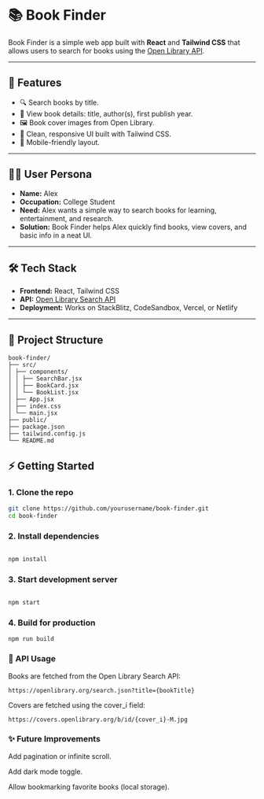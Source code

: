 # 📚 Book Finder

Book Finder is a simple web app built with **React** and **Tailwind CSS** that allows users to search for books using the [Open Library API](https://openlibrary.org/developers/api).  

---

## 🚀 Features

- 🔍 Search books by title.  
- 📖 View book details: title, author(s), first publish year.  
- 🖼️ Book cover images from Open Library.  
- 🎨 Clean, responsive UI built with Tailwind CSS.  
- 📱 Mobile-friendly layout.  

---

## 🧑‍🎓 User Persona

- **Name:** Alex  
- **Occupation:** College Student  
- **Need:** Alex wants a simple way to search books for learning, entertainment, and research.  
- **Solution:** Book Finder helps Alex quickly find books, view covers, and basic info in a neat UI.  

---

## 🛠️ Tech Stack

- **Frontend:** React, Tailwind CSS  
- **API:** [Open Library Search API](https://openlibrary.org/search.json)  
- **Deployment:** Works on StackBlitz, CodeSandbox, Vercel, or Netlify  

---
## 📂 Project Structure
```
book-finder/
├── src/
│ ├── components/
│ │ ├── SearchBar.jsx
│ │ ├── BookCard.jsx
│ │ └── BookList.jsx
│ ├── App.jsx
│ ├── index.css
│ └── main.jsx
├── public/
├── package.json
├── tailwind.config.js
└── README.md

```


## ⚡ Getting Started

### 1. Clone the repo
```bash
git clone https://github.com/yourusername/book-finder.git
cd book-finder
```
### 2. Install dependencies
```bash

npm install
```
### 3. Start development server
```bash

npm start
```
### 4. Build for production
```
npm run build
```
### 🔗 API Usage
Books are fetched from the Open Library Search API:

```
https://openlibrary.org/search.json?title={bookTitle}
```
Covers are fetched using the cover_i field:
```
https://covers.openlibrary.org/b/id/{cover_i}-M.jpg
```



### ✨ Future Improvements
Add pagination or infinite scroll.

Add dark mode toggle.

Allow bookmarking favorite books (local storage).


